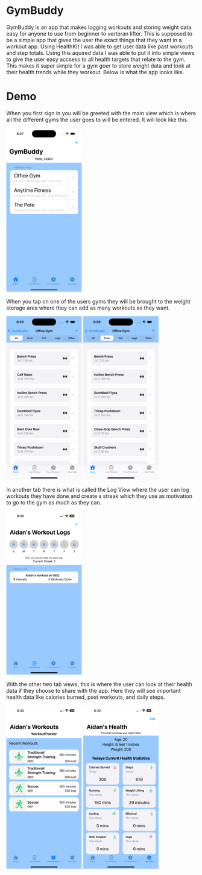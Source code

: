 # GymBuddy
GymBuddy is an app that makes logging workouts and storing weight data easy for anyone to use from beginner to verteran lifter. This is supposed to be a simple app that gives the user the exact things that they want in a workout app. Using HealthKit I was able to get user data like past workouts and step totals. Using this aquired data I was able to put it into simple views to give the user easy accsess to all health targets that relate to the gym. This makes it super simple for a gym goer to store weight data and look at their health trends while they workout. Below is what the app looks like. 

# Demo

When you first sign in you will be greeted with the main view which is where all the different gyms the user goes to will be entered. It will look like this.

<img src="assets/GymView.png" width="200">

When you tap on one of the users gyms they will be brought to the weight storage area where they can add as many workouts as they want. 

<img src="assets/workoutsView.png" width="200">  <img src="assets/pushView.png" width="200">

In another tab there is what is called the Log View where the user can log workouts they have done and create a streak which they use as motivation to go to the gym as much as they can.

<img src="assets/WorkoutLog.PNG" width="200">

With the other two tab views, this is where the user can look at their health data if they choose to share with the app. Here they will see important health data like calories burned, past workouts, and daily steps. 

<img src="assets/WorkoutView.PNG" width="200">  <img src="assets/healthview.PNG" width="200">
